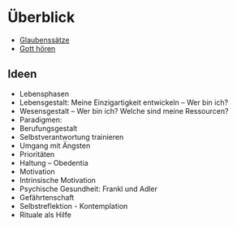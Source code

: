# Überblick

- [Glaubenssätze](./glaubenssaetze.md)
- [Gott hören](./gott-hoeren.md)

## Ideen
- Lebensphasen 
- Lebensgestalt: Meine Einzigartigkeit entwickeln – Wer bin ich? 
- Wesensgestalt – Wer bin ich? Welche sind meine Ressourcen? 
- Paradigmen: 
- Berufungsgestalt 
- Selbstverantwortung trainieren 
- Umgang mit Ängsten 
- Prioritäten 
- Haltung – Obedentia 
- Motivation 
- Intrinsische Motivation 
- Psychische Gesundheit: Frankl und Adler 
- Gefährtenschaft 
- Selbstreflektion - Kontemplation 
- Rituale als Hilfe